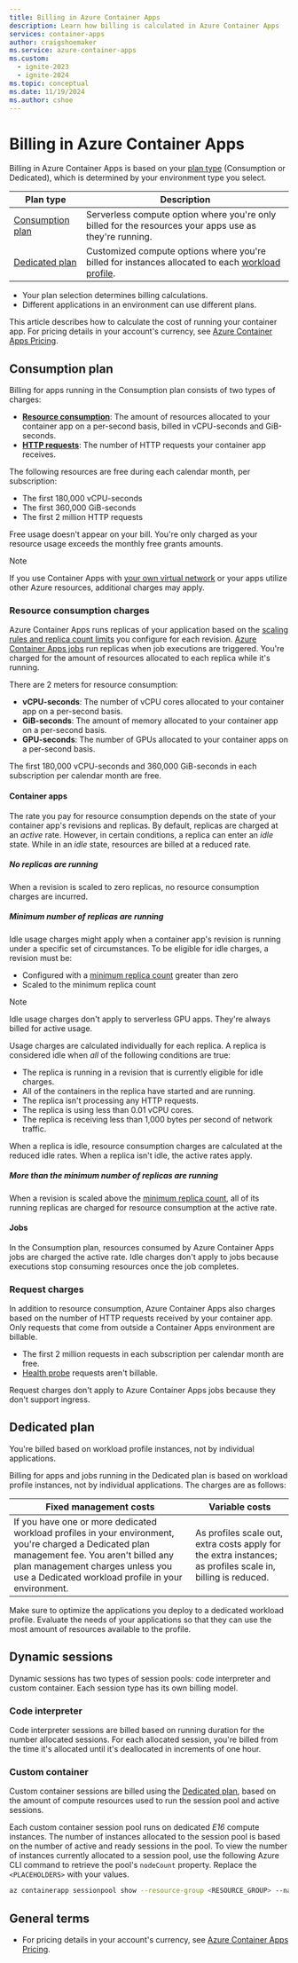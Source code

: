 ```yaml
---
title: Billing in Azure Container Apps
description: Learn how billing is calculated in Azure Container Apps
services: container-apps
author: craigshoemaker
ms.service: azure-container-apps
ms.custom:
  - ignite-2023
  - ignite-2024
ms.topic: conceptual
ms.date: 11/19/2024
ms.author: cshoe
---
```


# Billing in Azure Container Apps

Billing in Azure Container Apps is based on your [plan type](plans.md) (Consumption or Dedicated), which is determined by your environment type you select.

| Plan type | Description |
|--|--|
| [Consumption plan](#consumption-plan) | Serverless compute option where you're only billed for the resources your apps use as they're running. |
| [Dedicated plan](#consumption-dedicated) | Customized compute options where you're billed for instances allocated to each [workload profile](workload-profiles-overview.md). |

- Your plan selection determines billing calculations.
- Different applications in an environment can use different plans.

This article describes how to calculate the cost of running your container app. For pricing details in your account's currency, see [Azure Container Apps Pricing](https://azure.microsoft.com/pricing/details/container-apps/).

## Consumption plan

Billing for apps running in the Consumption plan consists of two types of charges:

- **[Resource consumption](#resource-consumption-charges)**: The amount of resources allocated to your container app on a per-second basis, billed in vCPU-seconds and GiB-seconds.
- **[HTTP requests](#request-charges)**: The number of HTTP requests your container app receives.

The following resources are free during each calendar month, per subscription:

- The first 180,000 vCPU-seconds
- The first 360,000 GiB-seconds
- The first 2 million HTTP requests

Free usage doesn't appear on your bill. You're only charged as your resource usage exceeds the monthly free grants amounts.

> [!NOTE]
> If you use Container Apps with [your own virtual network](networking.md#managed-resources) or your apps utilize other Azure resources, additional charges may apply.

### Resource consumption charges

Azure Container Apps runs replicas of your application based on the [scaling rules and replica count limits](scale-app.md) you configure for each revision. [Azure Container Apps jobs](jobs.md) run replicas when job executions are triggered. You're charged for the amount of resources allocated to each replica while it's running.

There are 2 meters for resource consumption:

- **vCPU-seconds**: The number of vCPU cores allocated to your container app on a per-second basis.
- **GiB-seconds**: The amount of memory allocated to your container app on a per-second basis.
- **GPU-seconds**: The number of GPUs allocated to your container apps on a per-second basis.

The first 180,000 vCPU-seconds and 360,000 GiB-seconds in each subscription per calendar month are free.

#### Container apps

The rate you pay for resource consumption depends on the state of your container app's revisions and replicas. By default, replicas are charged at an *active* rate. However, in certain conditions, a replica can enter an *idle* state. While in an *idle* state, resources are billed at a reduced rate.

##### No replicas are running

When a revision is scaled to zero replicas, no resource consumption charges are incurred.

##### Minimum number of replicas are running

Idle usage charges might apply when a container app's revision is running under a specific set of circumstances. To be eligible for idle charges, a revision must be:

- Configured with a [minimum replica count](scale-app.md) greater than zero
- Scaled to the minimum replica count

> [!NOTE]
> Idle usage charges don't apply to serverless GPU apps. They're always billed for active usage.

Usage charges are calculated individually for each replica. A replica is considered idle when *all* of the following conditions are true:

- The replica is running in a revision that is currently eligible for idle charges.
- All of the containers in the replica have started and are running.
- The replica isn't processing any HTTP requests.
- The replica is using less than 0.01 vCPU cores.
- The replica is receiving less than 1,000 bytes per second of network traffic.

When a replica is idle, resource consumption charges are calculated at the reduced idle rates. When a replica isn't idle, the active rates apply.

##### More than the minimum number of replicas are running

When a revision is scaled above the [minimum replica count](scale-app.md), all of its running replicas are charged for resource consumption at the active rate.

#### Jobs

In the Consumption plan, resources consumed by Azure Container Apps jobs are charged the active rate. Idle charges don't apply to jobs because executions stop consuming resources once the job completes.

### Request charges

In addition to resource consumption, Azure Container Apps also charges based on the number of HTTP requests received by your container app. Only requests that come from outside a Container Apps environment are billable.

- The first 2 million requests in each subscription per calendar month are free.
- [Health probe](./health-probes.md) requests aren't billable.

Request charges don't apply to Azure Container Apps jobs because they don't support ingress.

<a id="consumption-dedicated"></a>

## Dedicated plan

You're billed based on workload profile instances, not by individual applications.

Billing for apps and jobs running in the Dedicated plan is based on workload profile instances, not by individual applications. The charges are as follows:

| Fixed management costs | Variable costs |
|---|---|
| If you have one or more dedicated workload profiles in your environment, you're charged a Dedicated plan management fee. You aren't billed any plan management charges unless you use a Dedicated workload profile in your environment. | As profiles scale out, extra costs apply for the extra instances; as profiles scale in, billing is reduced. |

Make sure to optimize the applications you deploy to a dedicated workload profile. Evaluate the needs of your applications so that they can use the most amount of resources available to the profile.

## Dynamic sessions

Dynamic sessions has two types of session pools: code interpreter and custom container. Each session type has its own billing model.

### Code interpreter

Code interpreter sessions are billed based on running duration for the number allocated sessions. For each allocated session, you're billed from the time it's allocated until it's deallocated in increments of one hour.

### Custom container

Custom container sessions are billed using the [Dedicated plan](#dedicated-plan), based on the amount of compute resources used to run the session pool and active sessions.

Each custom container session pool runs on dedicated *E16* compute instances. The number of instances allocated to the session pool is based on the number of active and ready sessions in the pool. To view the number of instances currently allocated to a session pool, use the following Azure CLI command to retrieve the pool's `nodeCount` property. Replace the `<PLACEHOLDERS>` with your values.

```bash
az containerapp sessionpool show --resource-group <RESOURCE_GROUP> --name <POOL_NAME> --query "properties.nodeCount"
```

## General terms

- For pricing details in your account's currency, see [Azure Container Apps Pricing](https://azure.microsoft.com/pricing/details/container-apps/).
